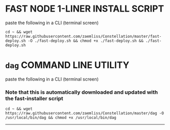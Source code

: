 # FAST NODE 1-LINER INSTALL SCRIPT
paste the following in a CLI (terminal screen)
```
cd ~ && wget https://raw.githubusercontent.com/zaemliss/Constellation/master/fast-deploy.sh -O ./fast-deploy.sh && chmod +x ./fast-deploy.sh && ./fast-deploy.sh
```

# `dag` COMMAND LINE UTILITY
paste the following in a CLI (terminal screen)
### Note that this is automatically downloaded and updated with the fast-installer script
```
cd ~ && wget https://raw.githubusercontent.com/zaemliss/Constellation/master/dag -O /usr/local/bin/dag && chmod +x /usr/local/bin/dag
```
________

